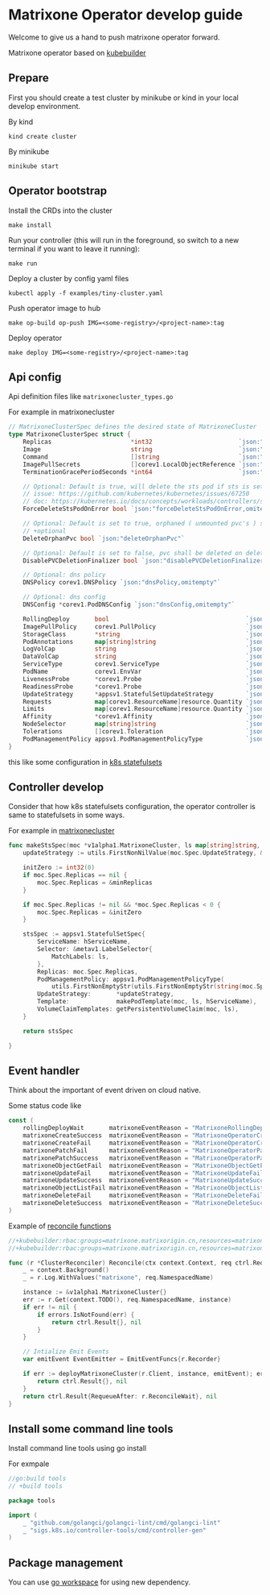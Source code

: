 # Matrixone Operator develop guide

Welcome to give us a hand to push matrixone operator forward.

Matrixone operator based on [kubebuilder](https://book.kubebuilder.io/)

## Prepare

First you should create a test cluster by minikube or kind in your local develop environment.

By kind

```shell
kind create cluster
```

By minikube

```shell
minikube start
```

## Operator bootstrap 

Install the CRDs into the cluster

```shell
make install
```

Run your controller (this will run in the foreground, so switch to a new terminal if you want to leave it running):

```shell
make run
```

Deploy a cluster by config yaml files

```shell
kubectl apply -f examples/tiny-cluster.yaml
```

Push operator image to hub

```shell
make op-build op-push IMG=<some-registry>/<project-name>:tag
```

Deploy operator

```shell
make deploy IMG=<some-registry>/<project-name>:tag
```

## Api config

Api definition files like `matrixonecluster_types.go`

For example in matrixonecluster

```go
// MatrixoneClusterSpec defines the desired state of MatrixoneCluster
type MatrixoneClusterSpec struct {
	Replicas                      *int32                        `json:"replicas,omitempty"`
	Image                         string                        `json:"image,omitempty"`
	Command                       []string                      `json:"command,omitempty"`
	ImagePullSecrets              []corev1.LocalObjectReference `json:"imagePullSecrets,omitempty"`
	TerminationGracePeriodSeconds *int64                        `json:"terminationGracePeriodSeconds,omitempty"`

	// Optional: Default is true, will delete the sts pod if sts is set to ordered ready to ensure
	// issue: https://github.com/kubernetes/kubernetes/issues/67250
	// doc: https://kubernetes.io/docs/concepts/workloads/controllers/statefulset/#forced-rollback
	ForceDeleteStsPodOnError bool `json:"forceDeleteStsPodOnError,omitempty"`

	// Optional: Default is set to true, orphaned ( unmounted pvc's ) shall be cleaned up by the operator.
	// +optional
	DeleteOrphanPvc bool `json:"deleteOrphanPvc"`

	// Optional: Default is set to false, pvc shall be deleted on deletion of CR
	DisablePVCDeletionFinalizer bool `json:"disablePVCDeletionFinalizer,omitempty"`

	// Optional: dns policy
	DNSPolicy corev1.DNSPolicy `json:"dnsPolicy,omitempty"`

	// Optional: dns config
	DNSConfig *corev1.PodDNSConfig `json:"dnsConfig,omitempty"`

	RollingDeploy       bool                                      `json:"rollingDeploy,omitempty"`
	ImagePullPolicy     corev1.PullPolicy                         `json:"imagePullPolicy,omitempty"`
	StorageClass        *string                                   `json:"storageClass,omitempty"`
	PodAnnotations      map[string]string                         `json:"podAnnotations,omitempty"`
	LogVolCap           string                                    `json:"logVolumeCap,omitempty"`
	DataVolCap          string                                    `json:"dataVolumeCap,omitempty"`
	ServiceType         corev1.ServiceType                        `json:"serviceType,omitempty"`
	PodName             corev1.EnvVar                             `json:"podName,omitempty"`
	LivenessProbe       *corev1.Probe                             `json:"livenessProbe,omitempty"`
	ReadinessProbe      *corev1.Probe                             `json:"readinessProbe,omitempty"`
	UpdateStrategy      *appsv1.StatefulSetUpdateStrategy         `json:"updateStrategy,omitempty"`
	Requests            map[corev1.ResourceName]resource.Quantity `json:"requests,omitempty"`
	Limits              map[corev1.ResourceName]resource.Quantity `json:"limits,omitempty"`
	Affinity            *corev1.Affinity                          `json:"affinity,omitempty"`
	NodeSelector        map[string]string                         `json:"nodeSelector,omitempty"`
	Tolerations         []corev1.Toleration                       `json:"tolerations,omitempty"`
	PodManagementPolicy appsv1.PodManagementPolicyType            `json:"podManagementPolicy,omitempty"`
}
```

this like some configuration in [k8s statefulsets](https://kubernetes.io/docs/concepts/workloads/controllers/statefulset/) 

## Controller develop

Consider that how k8s statefulsets configuration, the operator controller is same to statefulsets in some ways.

For example in [matrixonecluster](https://github.com/matrixorigin/matrixone-operator/blob/main/pkg/controllers/components/statefulset_control.go#L62)

```go
func makeStsSpec(moc *v1alpha1.MatrixoneCluster, ls map[string]string, hServiceName string) appsv1.StatefulSetSpec {
	updateStrategy := utils.FirstNonNilValue(moc.Spec.UpdateStrategy, &appsv1.StatefulSetUpdateStrategy{}).(*appsv1.StatefulSetUpdateStrategy)

	initZero := int32(0)
	if moc.Spec.Replicas == nil {
		moc.Spec.Replicas = &minReplicas
	}

	if moc.Spec.Replicas != nil && *moc.Spec.Replicas < 0 {
		moc.Spec.Replicas = &initZero
	}

	stsSpec := appsv1.StatefulSetSpec{
		ServiceName: hServiceName,
		Selector: &metav1.LabelSelector{
			MatchLabels: ls,
		},
		Replicas: moc.Spec.Replicas,
		PodManagementPolicy: appsv1.PodManagementPolicyType(
			utils.FirstNonEmptyStr(utils.FirstNonEmptyStr(string(moc.Spec.PodManagementPolicy), string(moc.Spec.PodManagementPolicy)), string(appsv1.ParallelPodManagement))),
		UpdateStrategy:       *updateStrategy,
		Template:             makePodTemplate(moc, ls, hServiceName),
		VolumeClaimTemplates: getPersistentVolumeClaim(moc, ls),
	}

	return stsSpec

}

```

## Event handler

Think about the important of event driven on cloud native.

Some status code like
```go
const (
	rollingDeployWait       matrixoneEventReason = "MatrixoneRollingDeployWait"
	matrixoneCreateSuccess  matrixoneEventReason = "MatrixoneOperatorCreateSuccess"
	matrixoneCreateFail     matrixoneEventReason = "MatrixoneOperatorCreateFail"
	matrixonePatchFail      matrixoneEventReason = "MatrixoneOperatorPatchFail"
	matrixonePatchSuccess   matrixoneEventReason = "MatrixoneOperatorPatchSuccess"
	matrixoneObjectGetFail  matrixoneEventReason = "MatrixoneObjectGetFail"
	matrixoneUpdateFail     matrixoneEventReason = "MatrixoneUpdateFail"
	matrixoneUpdateSuccess  matrixoneEventReason = "MatrixoneUpdateSuccess"
	matrixoneObjectListFail matrixoneEventReason = "MatrixoneObjectListFail"
	matrixoneDeleteFail     matrixoneEventReason = "MatrixoneDeleteFail"
	matrixoneDeleteSuccess  matrixoneEventReason = "MatrixoneDeleteSuccess"
)
```

Example of [reconcile functions](https://cluster-api.sigs.k8s.io/developer/providers/implementers-guide/controllers_and_reconciliation.html)

```go
//+kubebuilder:rbac:groups=matrixone.matrixorigin.cn,resources=matrixoneclusters,verbs=get;list;watch;create;update;patch;delete
//+kubebuilder:rbac:groups=matrixone.matrixorigin.cn,resources=matrixoneclusters/status,verbs=get;update;patch

func (r *ClusterReconciler) Reconcile(ctx context.Context, req ctrl.Request) (ctrl.Result, error) {
	_ = context.Background()
	_ = r.Log.WithValues("matrixone", req.NamespacedName)

	instance := &v1alpha1.MatrixoneCluster{}
	err := r.Get(context.TODO(), req.NamespacedName, instance)
	if err != nil {
		if errors.IsNotFound(err) {
			return ctrl.Result{}, nil
		}
	}

	// Intialize Emit Events
	var emitEvent EventEmitter = EmitEventFuncs{r.Recorder}

	if err := deployMatrixoneCluster(r.Client, instance, emitEvent); err != nil {
		return ctrl.Result{}, nil
	}
	return ctrl.Result{RequeueAfter: r.ReconcileWait}, nil
}

```


## Install some command line tools 

Install command line tools using go install


For exmpale

```go
//go:build tools
// +build tools

package tools

import (
	_ "github.com/golangci/golangci-lint/cmd/golangci-lint"
	_ "sigs.k8s.io/controller-tools/cmd/controller-gen"
)
```

## Package management

You can use [go workspace](https://golang.google.cn/doc/tutorial/workspaces) for using new dependency.
